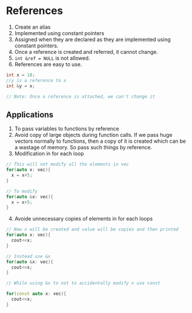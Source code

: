# References

1. Create an alias
2. Implemented using constant pointers
3. Assigned when they are declared as they are implemented using constant pointers.
4. Once a reference is created and referred, it cannot change.
5. `int &ref = NULL` is not allowed.
6. References are easy to use.

```cpp
int x = 10;
//y is a reference to x
int &y = x; 

// Note: Once a reference is attached, we can't change it
```

## Applications
1. To pass variables to functions by reference
2. Avoid copy of large objects during function calls. If we pass huge vectors normally to functions, then a copy of it is created which can be a wastage of memory. So pass such things by reference.
3. Modification in for each loop
```cpp
// This will not modify all the elements in vec
for(auto x: vec){
  x = x+5;
}

// To modify
for(auto &x: vec){
  x = x+5;
}
```
4. Avoide unnecessary copies of elements in for each loops
```cpp
// New x will be created and value will be copies and then printed
for(auto x: vec){
  cout<<x;
}

// Instead use &x
for(auto &x: vec){
  cout<<x;
}

// While using &x to not to accidentally modify x use const

for(const auto x: vec){
  cout<<x;
}
```

